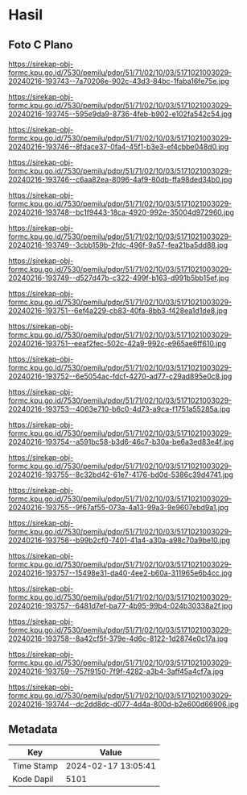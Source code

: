 # Hasil

## Foto C Plano

https://sirekap-obj-formc.kpu.go.id/7530/pemilu/pdpr/51/71/02/10/03/5171021003029-20240216-193743--7a70206e-902c-43d3-84bc-1faba16fe75e.jpg

https://sirekap-obj-formc.kpu.go.id/7530/pemilu/pdpr/51/71/02/10/03/5171021003029-20240216-193745--595e9da9-8736-4feb-b902-e102fa542c54.jpg

https://sirekap-obj-formc.kpu.go.id/7530/pemilu/pdpr/51/71/02/10/03/5171021003029-20240216-193746--8fdace37-0fa4-45f1-b3e3-ef4cbbe048d0.jpg

https://sirekap-obj-formc.kpu.go.id/7530/pemilu/pdpr/51/71/02/10/03/5171021003029-20240216-193746--c6aa82ea-8096-4af9-80db-ffa98ded34b0.jpg

https://sirekap-obj-formc.kpu.go.id/7530/pemilu/pdpr/51/71/02/10/03/5171021003029-20240216-193748--bc1f9443-18ca-4920-992e-35004d972960.jpg

https://sirekap-obj-formc.kpu.go.id/7530/pemilu/pdpr/51/71/02/10/03/5171021003029-20240216-193749--3cbb159b-2fdc-496f-9a57-fea21ba5dd88.jpg

https://sirekap-obj-formc.kpu.go.id/7530/pemilu/pdpr/51/71/02/10/03/5171021003029-20240216-193749--d527d47b-c322-499f-b163-d991b5bb15ef.jpg

https://sirekap-obj-formc.kpu.go.id/7530/pemilu/pdpr/51/71/02/10/03/5171021003029-20240216-193751--6ef4a229-cb83-40fa-8bb3-f428ea1d1de8.jpg

https://sirekap-obj-formc.kpu.go.id/7530/pemilu/pdpr/51/71/02/10/03/5171021003029-20240216-193751--eeaf2fec-502c-42a9-992c-e965ae6ff610.jpg

https://sirekap-obj-formc.kpu.go.id/7530/pemilu/pdpr/51/71/02/10/03/5171021003029-20240216-193752--6e5054ac-fdcf-4270-ad77-c29ad895e0c8.jpg

https://sirekap-obj-formc.kpu.go.id/7530/pemilu/pdpr/51/71/02/10/03/5171021003029-20240216-193753--4063e710-b6c0-4d73-a9ca-f1751a55285a.jpg

https://sirekap-obj-formc.kpu.go.id/7530/pemilu/pdpr/51/71/02/10/03/5171021003029-20240216-193754--a591bc58-b3d6-46c7-b30a-be6a3ed83e4f.jpg

https://sirekap-obj-formc.kpu.go.id/7530/pemilu/pdpr/51/71/02/10/03/5171021003029-20240216-193755--8c32bd42-61e7-4176-bd0d-5386c39d4741.jpg

https://sirekap-obj-formc.kpu.go.id/7530/pemilu/pdpr/51/71/02/10/03/5171021003029-20240216-193755--9f67af55-073a-4a13-99a3-9e9607ebd9a1.jpg

https://sirekap-obj-formc.kpu.go.id/7530/pemilu/pdpr/51/71/02/10/03/5171021003029-20240216-193756--b99b2cf0-7401-41a4-a30a-a98c70a9be10.jpg

https://sirekap-obj-formc.kpu.go.id/7530/pemilu/pdpr/51/71/02/10/03/5171021003029-20240216-193757--15498e31-da40-4ee2-b60a-311965e6b4cc.jpg

https://sirekap-obj-formc.kpu.go.id/7530/pemilu/pdpr/51/71/02/10/03/5171021003029-20240216-193757--6481d7ef-ba77-4b95-99b4-024b30338a2f.jpg

https://sirekap-obj-formc.kpu.go.id/7530/pemilu/pdpr/51/71/02/10/03/5171021003029-20240216-193758--8a42cf5f-379e-4d6c-8122-1d2874e0c17a.jpg

https://sirekap-obj-formc.kpu.go.id/7530/pemilu/pdpr/51/71/02/10/03/5171021003029-20240216-193759--757f9150-7f9f-4282-a3b4-3aff45a4cf7a.jpg

https://sirekap-obj-formc.kpu.go.id/7530/pemilu/pdpr/51/71/02/10/03/5171021003029-20240216-193744--dc2dd8dc-d077-4d4a-800d-b2e600d66906.jpg


## Metadata

| Key        | Value               |
| ---------- | ------------------- |
| Time Stamp | 2024-02-17 13:05:41 |
| Kode Dapil | 5101                |



